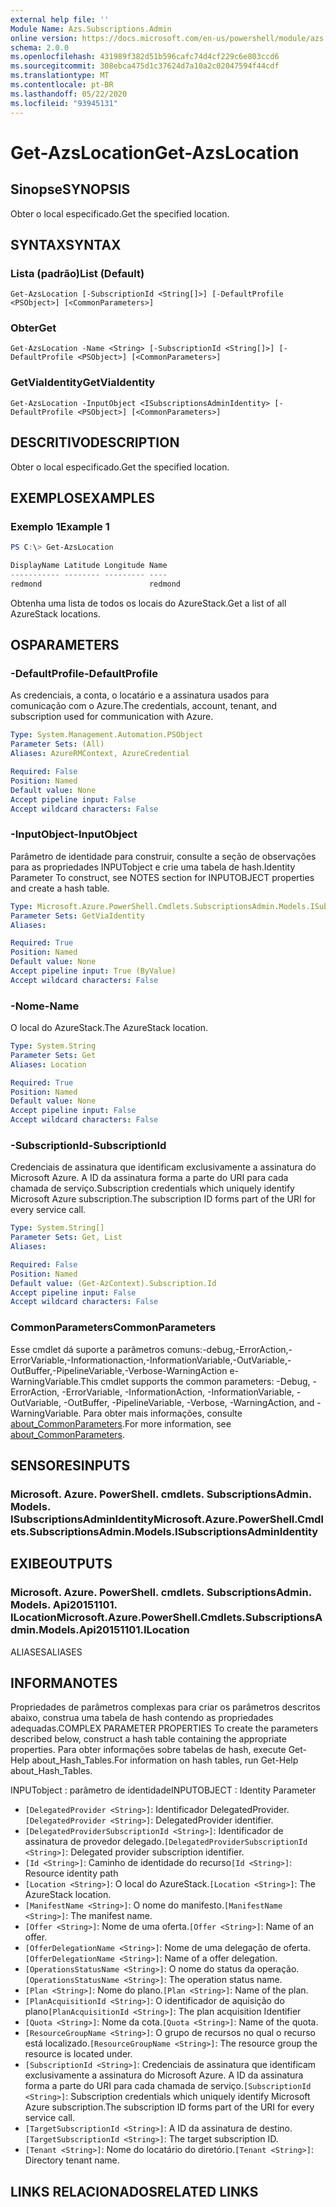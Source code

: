 ```yaml
---
external help file: ''
Module Name: Azs.Subscriptions.Admin
online version: https://docs.microsoft.com/en-us/powershell/module/azs.subscriptions.admin/get-azslocation
schema: 2.0.0
ms.openlocfilehash: 431989f382d51b596cafc74d4cf229c6e803ccd6
ms.sourcegitcommit: 308ebca475d1c37624d7a10a2c02047594f44cdf
ms.translationtype: MT
ms.contentlocale: pt-BR
ms.lasthandoff: 05/22/2020
ms.locfileid: "93945131"
---
```

# <span data-ttu-id="09282-101">Get-AzsLocation</span><span class="sxs-lookup"><span data-stu-id="09282-101">Get-AzsLocation</span></span>

## <span data-ttu-id="09282-102">Sinopse</span><span class="sxs-lookup"><span data-stu-id="09282-102">SYNOPSIS</span></span>
<span data-ttu-id="09282-103">Obter o local especificado.</span><span class="sxs-lookup"><span data-stu-id="09282-103">Get the specified location.</span></span>

## <span data-ttu-id="09282-104">SYNTAX</span><span class="sxs-lookup"><span data-stu-id="09282-104">SYNTAX</span></span>

### <span data-ttu-id="09282-105">Lista (padrão)</span><span class="sxs-lookup"><span data-stu-id="09282-105">List (Default)</span></span>
```
Get-AzsLocation [-SubscriptionId <String[]>] [-DefaultProfile <PSObject>] [<CommonParameters>]
```

### <span data-ttu-id="09282-106">Obter</span><span class="sxs-lookup"><span data-stu-id="09282-106">Get</span></span>
```
Get-AzsLocation -Name <String> [-SubscriptionId <String[]>] [-DefaultProfile <PSObject>] [<CommonParameters>]
```

### <span data-ttu-id="09282-107">GetViaIdentity</span><span class="sxs-lookup"><span data-stu-id="09282-107">GetViaIdentity</span></span>
```
Get-AzsLocation -InputObject <ISubscriptionsAdminIdentity> [-DefaultProfile <PSObject>] [<CommonParameters>]
```

## <span data-ttu-id="09282-108">DESCRITIVO</span><span class="sxs-lookup"><span data-stu-id="09282-108">DESCRIPTION</span></span>
<span data-ttu-id="09282-109">Obter o local especificado.</span><span class="sxs-lookup"><span data-stu-id="09282-109">Get the specified location.</span></span>

## <span data-ttu-id="09282-110">EXEMPLOS</span><span class="sxs-lookup"><span data-stu-id="09282-110">EXAMPLES</span></span>

### <span data-ttu-id="09282-111">Exemplo 1</span><span class="sxs-lookup"><span data-stu-id="09282-111">Example 1</span></span>
```powershell
PS C:\> Get-AzsLocation

DisplayName Latitude Longitude Name   
----------- -------- --------- ----   
redmond                        redmond
```

<span data-ttu-id="09282-112">Obtenha uma lista de todos os locais do AzureStack.</span><span class="sxs-lookup"><span data-stu-id="09282-112">Get a list of all AzureStack locations.</span></span>

## <span data-ttu-id="09282-113">OS</span><span class="sxs-lookup"><span data-stu-id="09282-113">PARAMETERS</span></span>

### <span data-ttu-id="09282-114">-DefaultProfile</span><span class="sxs-lookup"><span data-stu-id="09282-114">-DefaultProfile</span></span>
<span data-ttu-id="09282-115">As credenciais, a conta, o locatário e a assinatura usados para comunicação com o Azure.</span><span class="sxs-lookup"><span data-stu-id="09282-115">The credentials, account, tenant, and subscription used for communication with Azure.</span></span>

```yaml
Type: System.Management.Automation.PSObject
Parameter Sets: (All)
Aliases: AzureRMContext, AzureCredential

Required: False
Position: Named
Default value: None
Accept pipeline input: False
Accept wildcard characters: False

```

### <span data-ttu-id="09282-116">-InputObject</span><span class="sxs-lookup"><span data-stu-id="09282-116">-InputObject</span></span>
<span data-ttu-id="09282-117">Parâmetro de identidade para construir, consulte a seção de observações para as propriedades INPUTobject e crie uma tabela de hash.</span><span class="sxs-lookup"><span data-stu-id="09282-117">Identity Parameter To construct, see NOTES section for INPUTOBJECT properties and create a hash table.</span></span>

```yaml
Type: Microsoft.Azure.PowerShell.Cmdlets.SubscriptionsAdmin.Models.ISubscriptionsAdminIdentity
Parameter Sets: GetViaIdentity
Aliases:

Required: True
Position: Named
Default value: None
Accept pipeline input: True (ByValue)
Accept wildcard characters: False

```

### <span data-ttu-id="09282-118">-Nome</span><span class="sxs-lookup"><span data-stu-id="09282-118">-Name</span></span>
<span data-ttu-id="09282-119">O local do AzureStack.</span><span class="sxs-lookup"><span data-stu-id="09282-119">The AzureStack location.</span></span>

```yaml
Type: System.String
Parameter Sets: Get
Aliases: Location

Required: True
Position: Named
Default value: None
Accept pipeline input: False
Accept wildcard characters: False

```

### <span data-ttu-id="09282-120">-SubscriptionId</span><span class="sxs-lookup"><span data-stu-id="09282-120">-SubscriptionId</span></span>
<span data-ttu-id="09282-121">Credenciais de assinatura que identificam exclusivamente a assinatura do Microsoft Azure. A ID da assinatura forma a parte do URI para cada chamada de serviço.</span><span class="sxs-lookup"><span data-stu-id="09282-121">Subscription credentials which uniquely identify Microsoft Azure subscription.The subscription ID forms part of the URI for every service call.</span></span>

```yaml
Type: System.String[]
Parameter Sets: Get, List
Aliases:

Required: False
Position: Named
Default value: (Get-AzContext).Subscription.Id
Accept pipeline input: False
Accept wildcard characters: False

```

### <span data-ttu-id="09282-122">CommonParameters</span><span class="sxs-lookup"><span data-stu-id="09282-122">CommonParameters</span></span>
<span data-ttu-id="09282-123">Esse cmdlet dá suporte a parâmetros comuns:-debug,-ErrorAction,-ErrorVariable,-Informationaction,-InformationVariable,-OutVariable,-OutBuffer,-PipelineVariable,-Verbose-WarningAction e-WarningVariable.</span><span class="sxs-lookup"><span data-stu-id="09282-123">This cmdlet supports the common parameters: -Debug, -ErrorAction, -ErrorVariable, -InformationAction, -InformationVariable, -OutVariable, -OutBuffer, -PipelineVariable, -Verbose, -WarningAction, and -WarningVariable.</span></span> <span data-ttu-id="09282-124">Para obter mais informações, consulte [about_CommonParameters](http://go.microsoft.com/fwlink/?LinkID=113216).</span><span class="sxs-lookup"><span data-stu-id="09282-124">For more information, see [about_CommonParameters](http://go.microsoft.com/fwlink/?LinkID=113216).</span></span>

## <span data-ttu-id="09282-125">SENSORES</span><span class="sxs-lookup"><span data-stu-id="09282-125">INPUTS</span></span>

### <span data-ttu-id="09282-126">Microsoft. Azure. PowerShell. cmdlets. SubscriptionsAdmin. Models. ISubscriptionsAdminIdentity</span><span class="sxs-lookup"><span data-stu-id="09282-126">Microsoft.Azure.PowerShell.Cmdlets.SubscriptionsAdmin.Models.ISubscriptionsAdminIdentity</span></span>

## <span data-ttu-id="09282-127">EXIBE</span><span class="sxs-lookup"><span data-stu-id="09282-127">OUTPUTS</span></span>

### <span data-ttu-id="09282-128">Microsoft. Azure. PowerShell. cmdlets. SubscriptionsAdmin. Models. Api20151101. ILocation</span><span class="sxs-lookup"><span data-stu-id="09282-128">Microsoft.Azure.PowerShell.Cmdlets.SubscriptionsAdmin.Models.Api20151101.ILocation</span></span>

<span data-ttu-id="09282-129">ALIASES</span><span class="sxs-lookup"><span data-stu-id="09282-129">ALIASES</span></span>

## <span data-ttu-id="09282-130">INFORMA</span><span class="sxs-lookup"><span data-stu-id="09282-130">NOTES</span></span>

<span data-ttu-id="09282-131">Propriedades de parâmetros complexas para criar os parâmetros descritos abaixo, construa uma tabela de hash contendo as propriedades adequadas.</span><span class="sxs-lookup"><span data-stu-id="09282-131">COMPLEX PARAMETER PROPERTIES To create the parameters described below, construct a hash table containing the appropriate properties.</span></span> <span data-ttu-id="09282-132">Para obter informações sobre tabelas de hash, execute Get-Help about_Hash_Tables.</span><span class="sxs-lookup"><span data-stu-id="09282-132">For information on hash tables, run Get-Help about_Hash_Tables.</span></span>

<span data-ttu-id="09282-133">INPUTobject <ISubscriptionsAdminIdentity> : parâmetro de identidade</span><span class="sxs-lookup"><span data-stu-id="09282-133">INPUTOBJECT <ISubscriptionsAdminIdentity>: Identity Parameter</span></span>
  - <span data-ttu-id="09282-134">`[DelegatedProvider <String>]`: Identificador DelegatedProvider.</span><span class="sxs-lookup"><span data-stu-id="09282-134">`[DelegatedProvider <String>]`: DelegatedProvider identifier.</span></span>
  - <span data-ttu-id="09282-135">`[DelegatedProviderSubscriptionId <String>]`: Identificador de assinatura de provedor delegado.</span><span class="sxs-lookup"><span data-stu-id="09282-135">`[DelegatedProviderSubscriptionId <String>]`: Delegated provider subscription identifier.</span></span>
  - <span data-ttu-id="09282-136">`[Id <String>]`: Caminho de identidade do recurso</span><span class="sxs-lookup"><span data-stu-id="09282-136">`[Id <String>]`: Resource identity path</span></span>
  - <span data-ttu-id="09282-137">`[Location <String>]`: O local do AzureStack.</span><span class="sxs-lookup"><span data-stu-id="09282-137">`[Location <String>]`: The AzureStack location.</span></span>
  - <span data-ttu-id="09282-138">`[ManifestName <String>]`: O nome do manifesto.</span><span class="sxs-lookup"><span data-stu-id="09282-138">`[ManifestName <String>]`: The manifest name.</span></span>
  - <span data-ttu-id="09282-139">`[Offer <String>]`: Nome de uma oferta.</span><span class="sxs-lookup"><span data-stu-id="09282-139">`[Offer <String>]`: Name of an offer.</span></span>
  - <span data-ttu-id="09282-140">`[OfferDelegationName <String>]`: Nome de uma delegação de oferta.</span><span class="sxs-lookup"><span data-stu-id="09282-140">`[OfferDelegationName <String>]`: Name of a offer delegation.</span></span>
  - <span data-ttu-id="09282-141">`[OperationsStatusName <String>]`: O nome do status da operação.</span><span class="sxs-lookup"><span data-stu-id="09282-141">`[OperationsStatusName <String>]`: The operation status name.</span></span>
  - <span data-ttu-id="09282-142">`[Plan <String>]`: Nome do plano.</span><span class="sxs-lookup"><span data-stu-id="09282-142">`[Plan <String>]`: Name of the plan.</span></span>
  - <span data-ttu-id="09282-143">`[PlanAcquisitionId <String>]`: O identificador de aquisição do plano</span><span class="sxs-lookup"><span data-stu-id="09282-143">`[PlanAcquisitionId <String>]`: The plan acquisition Identifier</span></span>
  - <span data-ttu-id="09282-144">`[Quota <String>]`: Nome da cota.</span><span class="sxs-lookup"><span data-stu-id="09282-144">`[Quota <String>]`: Name of the quota.</span></span>
  - <span data-ttu-id="09282-145">`[ResourceGroupName <String>]`: O grupo de recursos no qual o recurso está localizado.</span><span class="sxs-lookup"><span data-stu-id="09282-145">`[ResourceGroupName <String>]`: The resource group the resource is located under.</span></span>
  - <span data-ttu-id="09282-146">`[SubscriptionId <String>]`: Credenciais de assinatura que identificam exclusivamente a assinatura do Microsoft Azure. A ID da assinatura forma a parte do URI para cada chamada de serviço.</span><span class="sxs-lookup"><span data-stu-id="09282-146">`[SubscriptionId <String>]`: Subscription credentials which uniquely identify Microsoft Azure subscription.The subscription ID forms part of the URI for every service call.</span></span>
  - <span data-ttu-id="09282-147">`[TargetSubscriptionId <String>]`: A ID da assinatura de destino.</span><span class="sxs-lookup"><span data-stu-id="09282-147">`[TargetSubscriptionId <String>]`: The target subscription ID.</span></span>
  - <span data-ttu-id="09282-148">`[Tenant <String>]`: Nome do locatário do diretório.</span><span class="sxs-lookup"><span data-stu-id="09282-148">`[Tenant <String>]`: Directory tenant name.</span></span>

## <span data-ttu-id="09282-149">LINKS RELACIONADOS</span><span class="sxs-lookup"><span data-stu-id="09282-149">RELATED LINKS</span></span>

